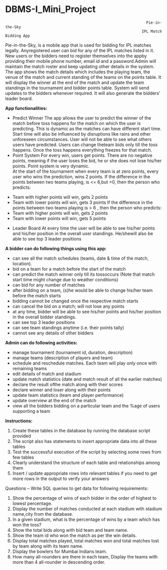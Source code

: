 # DBMS-I_Mini_Project

                                                                   Pie-in-the-Sky
                                                                 IPL Match Bidding App 
 
Pie-in-the-Sky, is a mobile app that is used for bidding for IPL matches legally. Anyregistered user can bid for any of the IPL matches listed in it. New users or the bidders need to register themselves into the appby providing their mobile phone number, email id and a password.Admin will maintain the match roster and keep updating other details in the system. 
The app shows the match details which includes the playing team, the venue of the match and current standing of the teams on the points table. It will display the winner at the end of the match and update the team standings in the tournament and bidder points table. System will send updates to the bidders whenever required. It will also generate the bidders' leader board. 

**App functionalities:**
* Predict Winner 
The app allows the user to predict the winner of the match before toss happens for the match on which the user is predicting. This is dynamic as the matches can have different start time. Start time will also be influenced by disruptions like rains and other unforeseen circumstances. User will not be able to see what others users have predicted. Users can change theteam bids only till the toss happens. Once the toss happens everything freezes for that match. 
* Point System
For every win, users get points. There are no negative points, meaning if the user loses the bid, he or she does not lose his/her points. Point system is very dynamic.  
At the start of the tournament when every team is at zero points, every user who wins the prediction, wins 2 points.
If the difference in the points between two teams playing, is <= 6,but >0, then the person who predicts: 
- Team with higher points will win, gets 2 points
- Team with lower points will win, gets 3 points 
If the difference in the points between two teams playing is > 6 , then the person who predicts: 
- Team with higher points will win, gets 2 points  
- Team with lower points will win, gets 5 points 
 
* Leader Board 
At every time the user will be able to see his/her points and his/her position in the overall user standings. He/shewill also be able to see top 3 leader positions 
 
**A bidder can do following things using this app:**
* can see all the match schedules (teams, date & time of the match, location). 
* bid on a team for a match before the start of the match 
* can predict the match winner only till its tossoccurs (Note that match start time might change due to weather conditions) 
* can bid for any number of matches 
* after bidding on a team, (s)he would be able to change his/her team before the match starts 
* bidding cannot be changed once the respective match starts 
* can cancel the bid on a match; will not lose any points 
* at any time, bidder will be able to see his/her points and his/her position in the overall bidder standings. 
* can see top 3 leader positions 
* can see team standings anytime (i.e. their points tally) 
* cannot see any details of other bidders 
 
**Admin can do following activities:**
* manage tournament (tournament id, duration, description) 
* manage teams (description of players and team) 
* schedule and reschedule matches. Each team will play only once with remaining teams 
* edit details of match and stadium 
* update match statistics (date and match result of all the earlier matches) 
* declare the result ofthe match along with their scores 
* declare winner and loser along with their points 
* update team statistics (team and player performance) 
* update overview at the end of the match 
* view all the bidders bidding on a particular team and the %age of users supporting a team 

**Instructions:**
 
1. Create these tables in the database by running the database script provided 
2. The script also has statements to insert appropriate data into all these tables 
3. Test the successful execution of the script by selecting some rows from few tables 
4. Clearly understand the structure of each table and relationships among them
5. Insert / update appropriate rows into relevant tables if you need to get more rows in the output to verify your answers 
 
Questions – Write SQL queries to get data for following requirements: 
 
1. Show the percentage of wins of each bidder in the order of highest to lowest percentage.
2. Display the number of matches conducted at each stadium with stadium name,city from the database. 
3. In a given stadium, what is the percentage of wins by a team which has won the toss? 
4. Show the total bids along with bid team and team name. 
5. Show the team id who won the match as per the win details. 
6. Display total matches played, total matches won and total matches lost by team along with its team name. 
7. Display the bowlers for Mumbai Indians team. 
8. How many all-rounders are there in each team, Display the teams with more than 4  all-rounder in descending order. 
 
